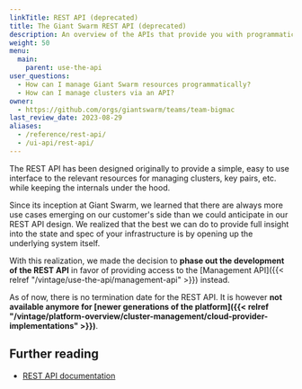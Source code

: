```yaml
---
linkTitle: REST API (deprecated)
title: The Giant Swarm REST API (deprecated)
description: An overview of the APIs that provide you with programmatic access to resources like your workload clusters in a Giant Swarm installation. Namely the Rest API and the Management API.
weight: 50
menu:
  main:
    parent: use-the-api
user_questions:
  - How can I manage Giant Swarm resources programmatically?
  - How can I manage clusters via an API?
owner:
  - https://github.com/orgs/giantswarm/teams/team-bigmac
last_review_date: 2023-08-29
aliases:
  - /reference/rest-api/
  - /ui-api/rest-api/
---
```


The REST API has been designed originally to provide a simple, easy to use interface to the relevant resources for managing clusters, key pairs, etc. while keeping the internals under the hood.

Since its inception at Giant Swarm, we learned that there are always more use cases emerging on our customer's side than we could anticipate in our REST API design. We realized that the best we can do to provide full insight into the state and spec of your infrastructure is by opening up the underlying system itself.

With this realization, we made the decision to **phase out the development of the REST API** in favor of providing access to the [Management API]({{< relref "/vintage/use-the-api/management-api" >}}) instead.

As of now, there is no termination date for the REST API. It is however **not available anymore for [newer generations of the platform]({{< relref "/vintage/platform-overview/cluster-management/cloud-provider-implementations" >}})**.

## Further reading

- [REST API documentation](/api/)

